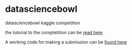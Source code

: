 datasciencebowl
===============

datasciencebowl kaggle competition

the tutorial to the comptetition can be [read here](http://nbviewer.ipython.org/github/udibr/datasciencebowl/blob/master/141215-tutorial.ipynb
)

A working code for making a submission can be [found here](http://nbviewer.ipython.org/github/udibr/datasciencebowl/blob/master/141215-tutorial-submission.ipynb)

